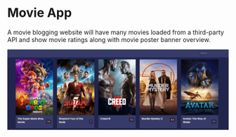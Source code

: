 # Movie App
A movie blogging website will have many movies loaded from a third-party API and show movie ratings along with movie poster banner overview.


<img src="/Screenshot_1-min.png" alt="movie app">